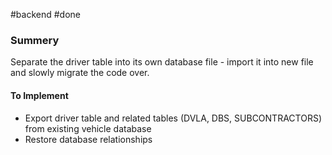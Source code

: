 #backend 
#done

### Summery
Separate the driver table into its own database file - import it into new file and slowly migrate the code over.

#### To Implement
- Export driver table and related tables (DVLA, DBS, SUBCONTRACTORS) from existing vehicle database
- Restore database relationships

